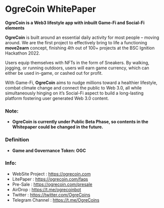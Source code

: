 # OgreCoin WhitePaper

**OgreCoin is a Web3 lifestyle app with inbuilt Game-Fi and Social-Fi elements**

**OgreCoin** is built around an essential daily activity for most people – moving around. We are the first project to effectively bring to life a functioning **move2earn** concept, finishing 4th out of 100+ projects at the BSC Ignition Hackathon 2022.

Users equip themselves with NFTs in the form of Sneakers. By walking, jogging, or running outdoors, users will earn game currency, which can either be used in-game, or cashed out for profit.

With Game-Fi, **OgreCoin** aims to nudge millions toward a healthier lifestyle, combat climate change and connect the public to Web 3.0, all while simultaneously hinging on it’s Social-Fi aspect to build a long-lasting platform fostering user generated Web 3.0 content.



### Note: 
* **OgreCoin is currently under Public Beta Phase, so contents in the Whitepaper could be changed in the future.**

### Definition

* **Game and Governance Token: OGC**

### Info:

* WebSite Project : https://ogrecoin.com
* LitePaper : https://ogrecoin.com/faqs
* Pre-Sale : https://ogrecoin.com/presale
* AirDrop : https://t.me/ogrecoinbot
* Twitter : https://twitter.com/OgreCoins
* Telegram Channel : https://t.me/OgreCoins
